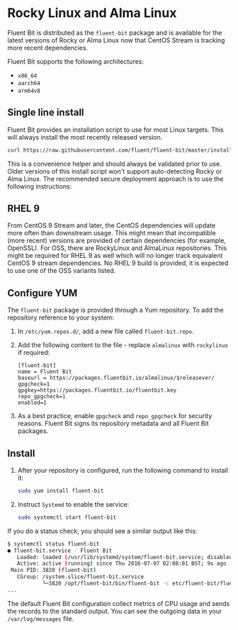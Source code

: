 # Rocky Linux and Alma Linux

Fluent Bit is distributed as the `fluent-bit` package and is available for the latest versions of Rocky or Alma Linux now that CentOS Stream is tracking more recent dependencies.

Fluent Bit supports the following architectures:

- `x86_64`
- `aarch64`
- `arm64v8`

## Single line install

Fluent Bit provides an installation script to use for most Linux targets. This will always install the most recently released version.

```bash
curl https://raw.githubusercontent.com/fluent/fluent-bit/master/install.sh | sh
```

This is a convenience helper and should always be validated prior to use. Older versions of this install script won't support auto-detecting Rocky or Alma Linux. The recommended secure deployment approach is to use the following instructions:

## RHEL 9

From CentOS 9 Stream and later, the CentOS dependencies will update more often than
downstream usage. This might mean that incompatible (more recent) versions are
provided of certain dependencies (for example, OpenSSL). For OSS, there are RockyLinux
and AlmaLinux repositories. This might be required for RHEL 9 as well which will no
longer track equivalent CentOS 9 stream dependencies. No RHEL 9 build is provided, it
is expected to use one of the OSS variants listed.

## Configure YUM

The `fluent-bit` package is provided through a Yum repository. To add the repository reference to your system:

1. In `/etc/yum.repos.d/`, add a new file called `fluent-bit.repo`.
1. Add the following content to the file - replace `almalinux` with `rockylinux` if required:

   ```text
   [fluent-bit]
   name = Fluent Bit
   baseurl = https://packages.fluentbit.io/almalinux/$releasever/
   gpgcheck=1
   gpgkey=https://packages.fluentbit.io/fluentbit.key
   repo_gpgcheck=1
   enabled=1
   ```

1. As a best practice, enable `gpgcheck` and `repo_gpgcheck` for security reasons. Fluent Bit signs its repository metadata and all Fluent Bit packages.

## Install

1. After your repository is configured, run the following command to install it:

   ```bash
   sudo yum install fluent-bit
   ```

1. Instruct `Systemd` to enable the service:

   ```bash
   sudo systemctl start fluent-bit
   ```

If you do a status check, you should see a similar output like this:

```bash
$ systemctl status fluent-bit
● fluent-bit.service - Fluent Bit
   Loaded: loaded (/usr/lib/systemd/system/fluent-bit.service; disabled; vendor preset: disabled)
   Active: active (running) since Thu 2016-07-07 02:08:01 BST; 9s ago
 Main PID: 3820 (fluent-bit)
   CGroup: /system.slice/fluent-bit.service
           └─3820 /opt/fluent-bit/bin/fluent-bit -c etc/fluent-bit/fluent-bit.conf
...
```

The default Fluent Bit configuration collect metrics of CPU usage and sends the records to the standard output. You can see the outgoing data in your `/var/log/messages` file.
